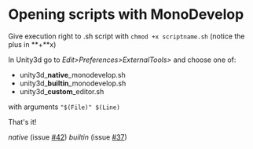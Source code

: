 Opening scripts with MonoDevelop 
=
Give execution right to .sh script with `chmod +x scriptname.sh` (notice the plus in **+**x)

In Unity3d go to *Edit>Preferences>ExternalTools>* and choose one of:
* unity3d_**native**_monodevelop.sh
* unity3d_**builtin**_monodevelop.sh
* unity3d_**custom**_editor.sh

with arguments `"$(File)" $(Line)`

That's it!

 *native* (issue [#42](https://github.com/Unity3D-Wine-Support/Unity3D-on-Wine/issues/42))
 *builtin* (issue [#37](https://github.com/Unity3D-Wine-Support/Unity3D-on-Wine/issues/37))
